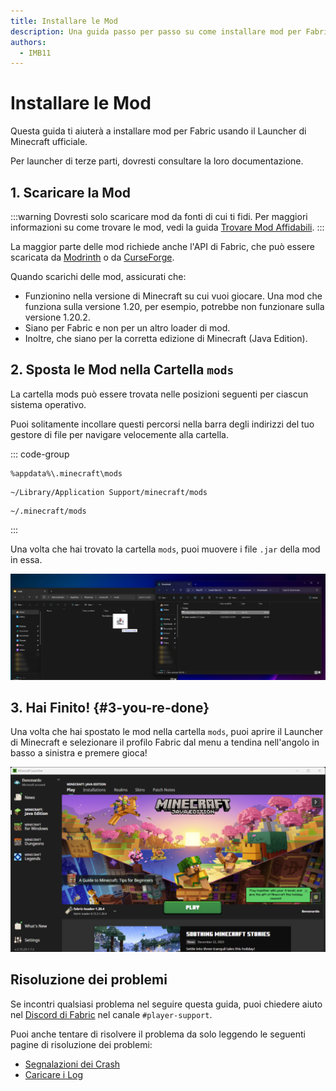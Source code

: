```yaml
---
title: Installare le Mod
description: Una guida passo per passo su come installare mod per Fabric.
authors:
  - IMB11
---
```


# Installare le Mod

Questa guida ti aiuterà a installare mod per Fabric usando il Launcher di Minecraft ufficiale.

Per launcher di terze parti, dovresti consultare la loro documentazione.

## 1. Scaricare la Mod

:::warning
Dovresti solo scaricare mod da fonti di cui ti fidi. Per maggiori informazioni su come trovare le mod, vedi la guida [Trovare Mod Affidabili](./finding-mods).
:::

La maggior parte delle mod richiede anche l'API di Fabric, che può essere scaricata da [Modrinth](https://modrinth.com/mod/fabric-api) o da [CurseForge](https://curseforge.com/minecraft/mc-mods/fabric-api).

Quando scarichi delle mod, assicurati che:

- Funzionino nella versione di Minecraft su cui vuoi giocare. Una mod che funziona sulla versione 1.20, per esempio, potrebbe non funzionare sulla versione 1.20.2.
- Siano per Fabric e non per un altro loader di mod.
- Inoltre, che siano per la corretta edizione di Minecraft (Java Edition).

## 2. Sposta le Mod nella Cartella `mods`

La cartella mods può essere trovata nelle posizioni seguenti per ciascun sistema operativo.

Puoi solitamente incollare questi percorsi nella barra degli indirizzi del tuo gestore di file per navigare velocemente alla cartella.

::: code-group

```:no-line-numbers [Windows]
%appdata%\.minecraft\mods
```

```:no-line-numbers [macOS]
~/Library/Application Support/minecraft/mods
```

```:no-line-numbers [Linux]
~/.minecraft/mods
```

:::

Una volta che hai trovato la cartella `mods`, puoi muovere i file `.jar` della mod in essa.

![Mod installate nella cartella mods](/assets/players/installing-mods.png)

## 3. Hai Finito! {#3-you-re-done}

Una volta che hai spostato le mod nella cartella `mods`, puoi aprire il Launcher di Minecraft e selezionare il profilo Fabric dal menu a tendina nell'angolo in basso a sinistra e premere gioca!

![Launcher di Minecraft con il profilo Fabric selezionato](/assets/players/installing-fabric/launcher-screen.png)

## Risoluzione dei problemi

Se incontri qualsiasi problema nel seguire questa guida, puoi chiedere aiuto nel [Discord di Fabric](https://discord.gg/v6v4pMv) nel canale `#player-support`.

Puoi anche tentare di risolvere il problema da solo leggendo le seguenti pagine di risoluzione dei problemi:

- [Segnalazioni dei Crash](./troubleshooting/crash-reports)
- [Caricare i Log](./troubleshooting/uploading-logs)
